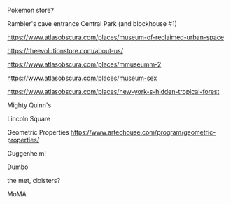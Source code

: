 Pokemon store?

Rambler's cave entrance Central Park (and blockhouse #1)

https://www.atlasobscura.com/places/museum-of-reclaimed-urban-space

https://theevolutionstore.com/about-us/

https://www.atlasobscura.com/places/mmuseumm-2

https://www.atlasobscura.com/places/museum-sex

https://www.atlasobscura.com/places/new-york-s-hidden-tropical-forest

Mighty Quinn's

Lincoln Square

Geometric Properties
https://www.artechouse.com/program/geometric-properties/

Guggenheim!

Dumbo

the met, cloisters?

MoMA
